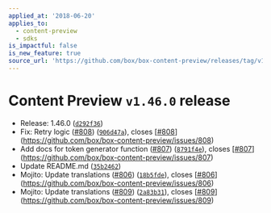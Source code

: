 ```yaml
---
applied_at: '2018-06-20'
applies_to:
  - content-preview
  - sdks
is_impactful: false
is_new_feature: true
source_url: 'https://github.com/box/box-content-preview/releases/tag/v1.46.0'
---
```


# Content Preview `v1.46.0` release


* Release: 1.46.0 ([`d292f36`](https://github.com/box/box-content-preview/commit[`d292f36`](https://github.com/box/box-content-preview/commit/d292f36)))
* Fix: Retry logic ([#808](https://github.com/box/box-content-preview/pull/808)) ([`906d47a`](https://github.com/box/box-content-preview/commit[`906d47a`](https://github.com/box/box-content-preview/commit/906d47a))), closes [[#808](https://github.com/box/box-content-preview/pull/808)](https://github.com/box/box-content-preview/issues/808)
* Add docs for token generator function ([#807](https://github.com/box/box-content-preview/pull/807)) ([`8791f4e`](https://github.com/box/box-content-preview/commit[`8791f4e`](https://github.com/box/box-content-preview/commit/8791f4e))), closes [[#807](https://github.com/box/box-content-preview/pull/807)](https://github.com/box/box-content-preview/issues/807)
* Update README.md ([`35b2462`](https://github.com/box/box-content-preview/commit[`35b2462`](https://github.com/box/box-content-preview/commit/35b2462)))
* Mojito: Update translations ([#806](https://github.com/box/box-content-preview/pull/806)) ([`18b5fde`](https://github.com/box/box-content-preview/commit[`18b5fde`](https://github.com/box/box-content-preview/commit/18b5fde))), closes [[#806](https://github.com/box/box-content-preview/pull/806)](https://github.com/box/box-content-preview/issues/806)
* Mojito: Update translations ([#809](https://github.com/box/box-content-preview/pull/809)) ([`2a83b31`](https://github.com/box/box-content-preview/commit[`2a83b31`](https://github.com/box/box-content-preview/commit/2a83b31))), closes [[#809](https://github.com/box/box-content-preview/pull/809)](https://github.com/box/box-content-preview/issues/809)



